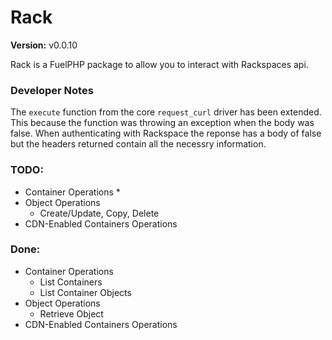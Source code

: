 Rack
====

**Version:** v0.0.10

Rack is a FuelPHP package to allow you to interact with Rackspaces api.

### Developer Notes

The `execute` function from the core `request_curl` driver has been extended.  This because the function was throwing an exception when the body was false.  When authenticating with Rackspace the reponse has a body of false but the headers returned contain all the necessry information.

### TODO:
* Container Operations
	*	
* Object Operations
	* Create/Update, Copy, Delete
* CDN-Enabled Containers Operations

### Done:
* Container Operations
	*	List Containers
	* List Container Objects
* Object Operations
	* Retrieve Object
* CDN-Enabled Containers Operations

